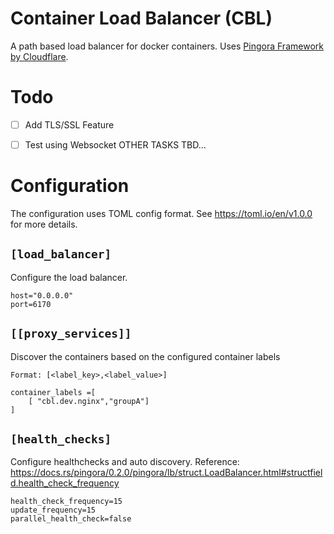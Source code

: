 # Container Load Balancer (CBL)

A path based load balancer for docker containers. Uses [Pingora Framework by Cloudflare](https://github.com/cloudflare/pingora).

# Todo
- [ ] Add TLS/SSL Feature
- [ ] Test using Websocket
OTHER TASKS TBD...


# Configuration

The configuration uses TOML config format. See https://toml.io/en/v1.0.0 for more details.

## ```[load_balancer]```
Configure the load balancer.
```
host="0.0.0.0"
port=6170
```


## ```[[proxy_services]]```
Discover the containers based on the configured container labels
```
Format: [<label_key>,<label_value>]
```
```
container_labels =[
    [ "cbl.dev.nginx","groupA"]
]
```


## ```[health_checks]```
Configure healthchecks and auto discovery.
Reference: https://docs.rs/pingora/0.2.0/pingora/lb/struct.LoadBalancer.html#structfield.health_check_frequency
```
health_check_frequency=15
update_frequency=15
parallel_health_check=false
```

